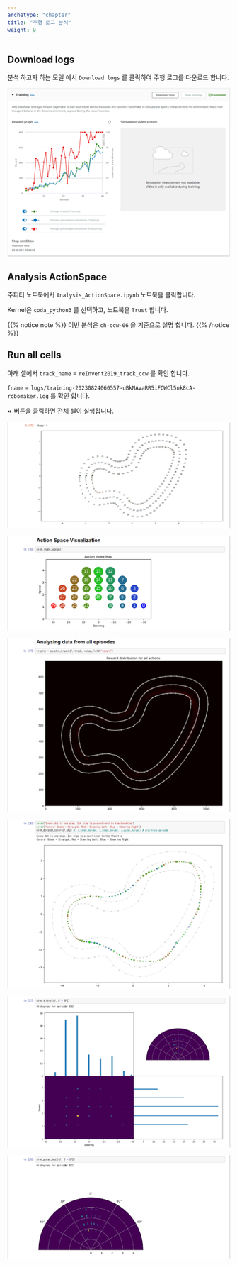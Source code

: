 ```yaml
---
archetype: "chapter"
title: "주행 로그 분석"
weight: 9
---
```


## Download logs

분석 하고자 하는 모델 에서 `Download logs` 를 클릭하여 주행 로그를 다운로드 합니다.

![](./images/analysis-01.png)

## Analysis ActionSpace

주피터 노트북에서 `Analysis_ActionSpace.ipynb` 노트북을 클릭합니다.

Kernel은 `coda_python3` 를 선택하고, 노트북을 `Trust` 합니다.

{{% notice note %}}
이번 분석은 `ch-ccw-06` 을 기준으로 설명 합니다.
{{% /notice %}}

## Run all cells

아래 셀에서 `track_name` = `reInvent2019_track_ccw` 를 확인 합니다.

`fname` = `logs/training-20230824060557-uBkNAvaRR5iFOWCl5nk8cA-robomaker.log` 를 확인 합니다.

`⏩` 버튼을 클릭하면 전체 셀이 실행됩니다.

![](./images/analysis-02.png)

![](./images/analysis-03.png)

![](./images/analysis-04.png)

![](./images/analysis-05.png)

![](./images/analysis-06.png)

![](./images/analysis-07.png)
